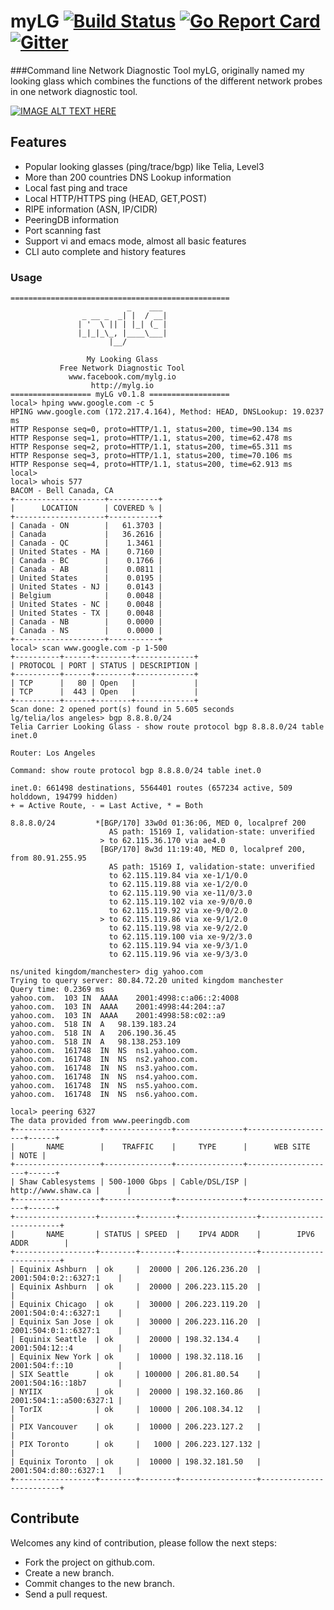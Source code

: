 # myLG [![Build Status](https://travis-ci.org/mehrdadrad/mylg.svg?branch=master)](https://travis-ci.org/mehrdadrad/mylg) [![Go Report Card](https://goreportcard.com/badge/github.com/mehrdadrad/mylg)](https://goreportcard.com/report/github.com/mehrdadrad/mylg) [![Gitter](https://badges.gitter.im/Join%20Chat.svg)](https://gitter.im/mehrdadrad/mylg?utm_source=badge&utm_medium=badge&utm_campaign=pr-badge) 

###Command line Network Diagnostic Tool
myLG, originally named my looking glass which combines the functions of the different network probes in one network diagnostic tool.

[![IMAGE ALT TEXT HERE](https://img.youtube.com/vi/jQJWcnLH3Fg/0.jpg)](https://www.youtube.com/watch?v=Aoh4HS5w3vU)

## Features
* Popular looking glasses (ping/trace/bgp) like Telia, Level3
* More than 200 countries DNS Lookup information 
* Local fast ping and trace
* Local HTTP/HTTPS ping (HEAD, GET,POST)
* RIPE information (ASN, IP/CIDR)
* PeeringDB information
* Port scanning fast
* Support vi and emacs mode, almost all basic features
* CLI auto complete and history features

### Usage

```
=================================================	
                          _    ___ 
                _ __ _  _| |  / __|
               | '  \ || | |_| (_ |
               |_|_|_\_, |____\___|
                      |__/          
	
                 My Looking Glass
           Free Network Diagnostic Tool
             www.facebook.com/mylg.io
                  http://mylg.io
================== myLG v0.1.8 ==================
local> hping www.google.com -c 5
HPING www.google.com (172.217.4.164), Method: HEAD, DNSLookup: 19.0237 ms
HTTP Response seq=0, proto=HTTP/1.1, status=200, time=90.134 ms
HTTP Response seq=1, proto=HTTP/1.1, status=200, time=62.478 ms
HTTP Response seq=2, proto=HTTP/1.1, status=200, time=65.311 ms
HTTP Response seq=3, proto=HTTP/1.1, status=200, time=70.106 ms
HTTP Response seq=4, proto=HTTP/1.1, status=200, time=62.913 ms
local> 
local> whois 577
BACOM - Bell Canada, CA
+--------------------+-----------+
|      LOCATION      | COVERED % |
+--------------------+-----------+
| Canada - ON        |   61.3703 |
| Canada             |   36.2616 |
| Canada - QC        |    1.3461 |
| United States - MA |    0.7160 |
| Canada - BC        |    0.1766 |
| Canada - AB        |    0.0811 |
| United States      |    0.0195 |
| United States - NJ |    0.0143 |
| Belgium            |    0.0048 |
| United States - NC |    0.0048 |
| United States - TX |    0.0048 |
| Canada - NB        |    0.0000 |
| Canada - NS        |    0.0000 |
+--------------------+-----------+
local> scan www.google.com -p 1-500
+----------+------+--------+-------------+
| PROTOCOL | PORT | STATUS | DESCRIPTION |
+----------+------+--------+-------------+
| TCP      |   80 | Open   |             |
| TCP      |  443 | Open   |             |
+----------+------+--------+-------------+
Scan done: 2 opened port(s) found in 5.605 seconds
lg/telia/los angeles> bgp 8.8.8.0/24
Telia Carrier Looking Glass - show route protocol bgp 8.8.8.0/24 table inet.0

Router: Los Angeles

Command: show route protocol bgp 8.8.8.0/24 table inet.0

inet.0: 661498 destinations, 5564401 routes (657234 active, 509 holddown, 194799 hidden)
+ = Active Route, - = Last Active, * = Both

8.8.8.0/24         *[BGP/170] 33w0d 01:36:06, MED 0, localpref 200
                      AS path: 15169 I, validation-state: unverified
                    > to 62.115.36.170 via ae4.0
                    [BGP/170] 8w3d 11:19:40, MED 0, localpref 200, from 80.91.255.95
                      AS path: 15169 I, validation-state: unverified
                      to 62.115.119.84 via xe-1/1/0.0
                      to 62.115.119.88 via xe-1/2/0.0
                      to 62.115.119.90 via xe-11/0/3.0
                      to 62.115.119.102 via xe-9/0/0.0
                      to 62.115.119.92 via xe-9/0/2.0
                    > to 62.115.119.86 via xe-9/1/2.0
                      to 62.115.119.98 via xe-9/2/2.0
                      to 62.115.119.100 via xe-9/2/3.0
                      to 62.115.119.94 via xe-9/3/1.0
                      to 62.115.119.96 via xe-9/3/3.0

ns/united kingdom/manchester> dig yahoo.com
Trying to query server: 80.84.72.20 united kingdom manchester
Query time: 0.2369 ms
yahoo.com.	103	IN	AAAA	2001:4998:c:a06::2:4008
yahoo.com.	103	IN	AAAA	2001:4998:44:204::a7
yahoo.com.	103	IN	AAAA	2001:4998:58:c02::a9
yahoo.com.	518	IN	A	98.139.183.24
yahoo.com.	518	IN	A	206.190.36.45
yahoo.com.	518	IN	A	98.138.253.109
yahoo.com.	161748	IN	NS	ns1.yahoo.com.
yahoo.com.	161748	IN	NS	ns2.yahoo.com.
yahoo.com.	161748	IN	NS	ns3.yahoo.com.
yahoo.com.	161748	IN	NS	ns4.yahoo.com.
yahoo.com.	161748	IN	NS	ns5.yahoo.com.
yahoo.com.	161748	IN	NS	ns6.yahoo.com.

local> peering 6327
The data provided from www.peeringdb.com
+-------------------+---------------+---------------+--------------------+------+
|       NAME        |    TRAFFIC    |     TYPE      |      WEB SITE      | NOTE |
+-------------------+---------------+---------------+--------------------+------+
| Shaw Cablesystems | 500-1000 Gbps | Cable/DSL/ISP | http://www.shaw.ca |      |
+-------------------+---------------+---------------+--------------------+------+
+------------------+--------+--------+-----------------+-------------------------+
|       NAME       | STATUS | SPEED  |    IPV4 ADDR    |        IPV6 ADDR        |
+------------------+--------+--------+-----------------+-------------------------+
| Equinix Ashburn  | ok     |  20000 | 206.126.236.20  | 2001:504:0:2::6327:1    |
| Equinix Ashburn  | ok     |  20000 | 206.223.115.20  |                         |
| Equinix Chicago  | ok     |  30000 | 206.223.119.20  | 2001:504:0:4::6327:1    |
| Equinix San Jose | ok     |  30000 | 206.223.116.20  | 2001:504:0:1::6327:1    |
| Equinix Seattle  | ok     |  20000 | 198.32.134.4    | 2001:504:12::4          |
| Equinix New York | ok     |  10000 | 198.32.118.16   | 2001:504:f::10          |
| SIX Seattle      | ok     | 100000 | 206.81.80.54    | 2001:504:16::18b7       |
| NYIIX            | ok     |  20000 | 198.32.160.86   | 2001:504:1::a500:6327:1 |
| TorIX            | ok     |  10000 | 206.108.34.12   |                         |
| PIX Vancouver    | ok     |  10000 | 206.223.127.2   |                         |
| PIX Toronto      | ok     |   1000 | 206.223.127.132 |                         |
| Equinix Toronto  | ok     |  10000 | 198.32.181.50   | 2001:504:d:80::6327:1   |
+------------------+--------+--------+-----------------+-------------------------+

```

## Contribute 
Welcomes any kind of contribution, please follow the next steps:

- Fork the project on github.com.
- Create a new branch.
- Commit changes to the new branch.
- Send a pull request.
